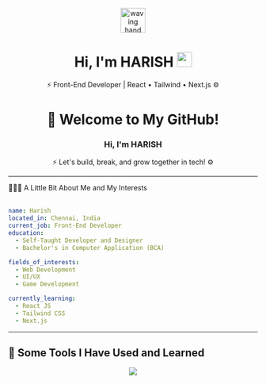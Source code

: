 <!-- Animated Hand + Welcome Message -->
<p align="center">
  <img src="https://em-content.zobj.net/source/microsoft-teams/337/waving-hand_1f44b.gif" width="50" alt="waving hand gif" />
</p>

<div align="center">

  <h1>Hi, I'm <strong>HARISH</strong> <img src="https://em-content.zobj.net/source/microsoft-teams/337/waving-hand_1f44b.gif" width="30" alt="waving hand" /></h1>
  <p>⚡ Front-End Developer | React • Tailwind • Next.js ⚙️</p>

</div>


<!-- Header Welcome Section -->
<div align="center">

  <h1>👋 Welcome to My GitHub!</h1>
  <h3>Hi, I'm <strong>HARISH</strong></h3>
  <p>⚡ Let's build, break, and grow together in tech! ⚙️</p>

</div>

---


  <summary>👨🏻‍💻 A Little Bit About Me and My Interests</summary>

  <br/>

  ```yaml
  name: Harish
  located_in: Chennai, India
  current_job: Front-End Developer
  education:
    - Self-Taught Developer and Designer
    - Bachelor's in Computer Application (BCA)

  fields_of_interests:
    - Web Development
    - UI/UX
    - Game Development

  currently_learning:
    - React JS
    - Tailwind CSS
    - Next.js
  ```


---

## 🚀 Some Tools I Have Used and Learned

<div align="center">
  <img src="https://skillicons.dev/icons?i=html,css,js,react,tailwind,python,git,github,linux,vscode,figma" />
</div>


